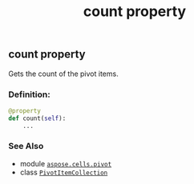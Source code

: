 ﻿---
title: count property
second_title: Aspose.Cells for Python via .NET API References
description: 
type: docs
weight: 40
url: /aspose.cells.pivot/pivotitemcollection/count/
is_root: false
---

## count property


Gets the count of the pivot items.
### Definition:
```python
@property
def count(self):
    ...
```

### See Also
* module [`aspose.cells.pivot`](../../)
* class [`PivotItemCollection`](/cells/python-net/aspose.cells.pivot/pivotitemcollection)
